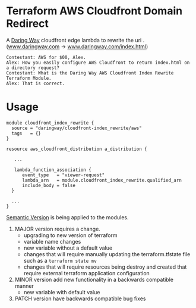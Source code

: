 # Terraform AWS Cloudfront Domain Redirect

A [Daring Way](https://www/daringway.com/)  cloudfront edge lambda to rewrite the uri . (www.daringway.com -> www.daringway.com/index.html)

    Contestant: AWS for $00, Alex.
    Alex: How you easily configure AWS Cloudfront to return index.html on a directory request?
    Contestant: What is the Daring Way AWS Cloudfront Index Rewrite Terraform Module.
    Alex: That is correct.
    
# Usage

```hcl
module cloudfront_index_rewrite {
  source = "daringway/cloudfront-index_rewrite/aws"
  tags   = {}
}

resource aws_cloudfront_distribution a_distribution {
 
   ...

   lambda_function_association {
      event_type   = "viewer-request"
      lambda_arn   = module.cloudfront_index_rewrite.qualified_arn
      include_body = false
  }

  ...
}
```    
    
[Semantic Version](https://semver.org) is being applied to the modules. 

1. MAJOR version requires a change. 
    - upgrading to new version of terraform
    - variable name changes
    - new variable without a default value
    - changes that will require manually updating the terraform.tfstate file such as a `terraform state mv`
    - changes that will require resources being destroy and created that require external terraform application configuration
2. MINOR version add new functionality in a backwards compatible manner
    - new variable with default value
3. PATCH version have backwards compatible bug fixes